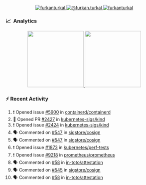 <p align="center">
  <a href="https://linkedin.com/in/furkanturkal" target="blank">
    <img src="https://img.shields.io/badge/linkedin-%230077B5.svg?&style=for-the-badge&logo=linkedin&logoColor=white" alt="furkanturkal" />
  </a>
  <a href="https://medium.com/@furkan.turkal" target="blank">
    <img src="https://img.shields.io/badge/medium-%2312100E.svg?&style=for-the-badge&logo=medium&logoColor=white" alt="@furkan.turkal" />
  </a>
  <a href="https://twitter.com/furkanturkaI" target="blank">
    <img src="https://img.shields.io/badge/Twitter-1DA1F2?style=for-the-badge&logo=twitter&logoColor=white" alt="furkanturkaI" />
  </a>
</p>

### 📈 &nbsp;Analytics

<p align="center">
  <a href="https://github.com/bufgix">
    <img height="180em" src="https://github-readme-stats-eight-theta.vercel.app/api?username=Dentrax&show_icons=true&theme=algolia&include_all_commits=true&count_private=true&line_height=26"/>
    <img height="180em" src="https://github-readme-stats-eight-theta.vercel.app/api/top-langs/?username=Dentrax&layout=compact&langs_count=8&theme=algolia&line_height=26"/>
  </a>
</p>

### :zap: Recent Activity

<!--START_SECTION:activity-->
1. ❗️ Opened issue [#5900](https://github.com/containerd/containerd/issues/5900) in [containerd/containerd](https://github.com/containerd/containerd)
2. 💪 Opened PR [#2427](https://github.com/kubernetes-sigs/kind/pull/2427) in [kubernetes-sigs/kind](https://github.com/kubernetes-sigs/kind)
3. ❗️ Opened issue [#2424](https://github.com/kubernetes-sigs/kind/issues/2424) in [kubernetes-sigs/kind](https://github.com/kubernetes-sigs/kind)
4. 🗣 Commented on [#547](https://github.com/sigstore/cosign/issues/547) in [sigstore/cosign](https://github.com/sigstore/cosign)
5. 🗣 Commented on [#547](https://github.com/sigstore/cosign/issues/547) in [sigstore/cosign](https://github.com/sigstore/cosign)
6. ❗️ Opened issue [#1873](https://github.com/kubernetes/perf-tests/issues/1873) in [kubernetes/perf-tests](https://github.com/kubernetes/perf-tests)
7. ❗️ Opened issue [#9218](https://github.com/prometheus/prometheus/issues/9218) in [prometheus/prometheus](https://github.com/prometheus/prometheus)
8. 🗣 Commented on [#58](https://github.com/in-toto/attestation/issues/58) in [in-toto/attestation](https://github.com/in-toto/attestation)
9. 🗣 Commented on [#545](https://github.com/sigstore/cosign/issues/545) in [sigstore/cosign](https://github.com/sigstore/cosign)
10. 🗣 Commented on [#58](https://github.com/in-toto/attestation/issues/58) in [in-toto/attestation](https://github.com/in-toto/attestation)
<!--END_SECTION:activity-->
